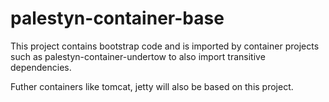 # palestyn-container-base

This project contains bootstrap code and is imported by container projects such as palestyn-container-undertow to also import transitive dependencies.

Futher containers like tomcat, jetty will also be based on this project.

